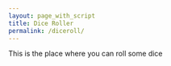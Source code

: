 ```yaml
---
layout: page_with_script
title: Dice Roller
permalink: /diceroll/
---
```


This is the place where you can roll some dice